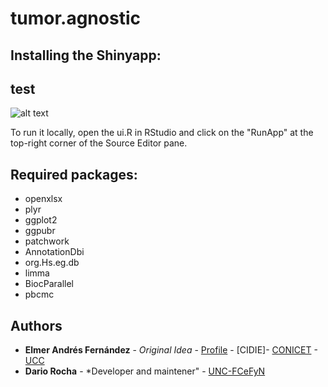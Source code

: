 # tumor.agnostic

## Installing the Shinyapp:

## test
![alt text](https://https://github.com/Dario-Rocha/tumor.agnostic/blob/main/readme_images/download.jpg?raw=true)

To run it locally, open the ui.R in RStudio and click on the "RunApp" at the top-right corner of the Source Editor pane.

## Required packages:
* openxlsx 
* plyr 
* ggplot2 
* ggpubr
* patchwork
* AnnotationDbi
* org.Hs.eg.db
* limma
* BiocParallel 
* pbcmc


## Authors

* **Elmer Andrés Fernández** - *Original Idea* - [Profile](https://www.researchgate.net/profile/Elmer_Fernandez) - [CIDIE]- [CONICET](http://www.conicet.gov.ar) - [UCC](http://www.ucc.edu.ar)
* **Dario Rocha** - *Developer and maintener" - [UNC-FCeFyN](https://fcefyn.unc.edu.ar/)

